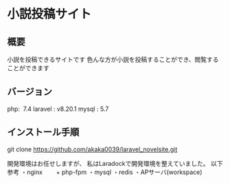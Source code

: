 # 小説投稿サイト

## 概要
小説を投稿できるサイトです
色んな方が小説を投稿することができ、閲覧することができます

## バージョン
php:  7.4
laravel : v8.20.1 
mysql : 5.7

## インストール手順
git clone https://github.com/akaka0039/laravel_novelsite.git

開発環境はお任せしますが、
私はLaradockで開発環境を整えていました。
以下参考
・nginx
　　+ php-fpm
・mysql
・redis
・APサーバ(workspace)




